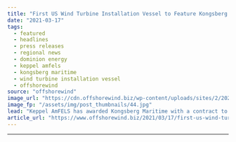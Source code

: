 ```yaml
---
title: "First US Wind Turbine Installation Vessel to Feature Kongsberg Tech"
date: "2021-03-17"
tags: 
  - featured
  - headlines
  - press releases
  - regional news
  - dominion energy
  - keppel amfels
  - kongsberg maritime
  - wind turbine installation vessel
  - offshorewind
source: "offshorewind"
image_url: "https://cdn.offshorewind.biz/wp-content/uploads/sites/2/2021/03/17102004/First-US-Wind-Turbine-Installation-Vessel-to-Feature-Kongsberg-Tech.jpg"
image_fp: "/assets/img/post_thumbnails/44.jpg"
lead: "Keppel AmFELS has awarded Kongsberg Maritime with a contract to provide its technology for"
article_url: "https://www.offshorewind.biz/2021/03/17/first-us-wind-turbine-installation-vessel-to-feature-kongsberg-tech/"
---
```


---
